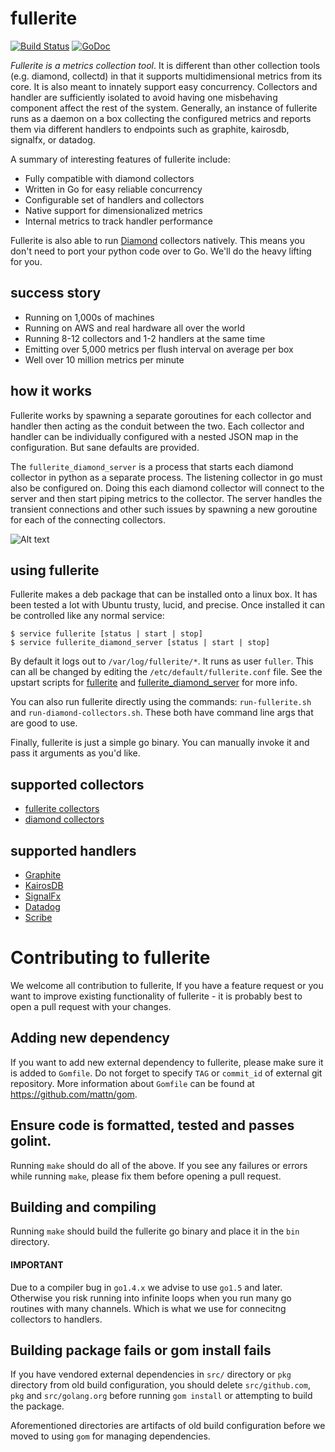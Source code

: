 # fullerite

[![Build Status](https://travis-ci.org/Yelp/fullerite.svg?branch=master)](https://travis-ci.org/Yelp/fullerite)
[![GoDoc](https://godoc.org/github.com/Yelp/fullerite?status.png)](https://godoc.org/github.com/Yelp/fullerite)

*Fullerite is a metrics collection tool*. It is different than other collection tools (e.g. diamond, collectd) in that it supports multidimensional metrics from its core. It is also meant to innately support easy concurrency. Collectors and handler are sufficiently isolated to avoid having one misbehaving component affect the rest of the system. Generally, an instance of fullerite runs as a daemon on a box collecting the configured metrics and reports them via different handlers to endpoints such as graphite, kairosdb, signalfx, or datadog. 

A summary of interesting features of fullerite include:
 * Fully compatible with diamond collectors
 * Written in Go for easy reliable concurrency
 * Configurable set of handlers and collectors
 * Native support for dimensionalized metrics
 * Internal metrics to track handler performance

Fullerite is also able to run [Diamond](https://github.com/python-diamond/Diamond) collectors natively. This means you don't need to port your python code over to Go. We'll do the heavy lifting for you.

## success story
  * Running on 1,000s of machines
  * Running on AWS and real hardware all over the world
  * Running 8-12 collectors and 1-2 handlers at the same time
  * Emitting over 5,000 metrics per flush interval on average per box
  * Well over 10 million metrics per minute

## how it works
Fullerite works by spawning a separate goroutines for each collector and handler then acting as the conduit between the two. Each collector and handler can be individually configured with a nested JSON map in the configuration. But sane defaults are provided. 

The `fullerite_diamond_server` is a process that starts each diamond collector in python as a separate process. The listening collector in go must also be configured on. Doing this each diamond collector will connect to the server and then start piping metrics to the collector. The server handles the transient connections and other such issues by spawning a new goroutine for each of the connecting collectors. 

![Alt text](/fullerite_arch.jpg?raw=true "Optional Title")

## using fullerite
Fullerite makes a deb package that can be installed onto a linux box. It has been tested a lot with Ubuntu trusty, lucid, and precise. Once installed it can be controlled like any normal service:

    $ service fullerite [status | start | stop]
    $ service fullerite_diamond_server [status | start | stop]

By default it logs out to `/var/log/fullerite/*`. It runs as user `fuller`. This can all be changed by editing the `/etc/default/fullerite.conf` file. See the upstart scripts for [fullerite](deb/etc/init/fullerite) and [fullerite_diamond_server](deb/etc/init/fullerite_diamond_server) for more info. 

You can also run fullerite directly using the commands: `run-fullerite.sh` and `run-diamond-collectors.sh`. These both have command line args that are good to use. 

Finally, fullerite is just a simple go binary. You can manually invoke it and pass it arguments as you'd like. 

## supported collectors
 * [fullerite collectors](src/fullerite/collector)
 * [diamond collectors](src/diamond/collectors)

## supported handlers
 * [Graphite](http://graphite.wikidot.com/)
 * [KairosDB](https://github.com/kairosdb/kairosdb)
 * [SignalFx](https://www.signalfx.com)
 * [Datadog](https://www.datadoghq.com)
 * [Scribe](https://github.com/facebookarchive/scribe)

# Contributing to fullerite

We welcome all contribution to fullerite, If you have a feature request or you want to improve
existing functionality of fullerite - it is probably best to open a pull request with your changes.

## Adding new dependency

If you want to add new external dependency to fullerite, please make sure it is added to `Gomfile`.
Do not forget to specify `TAG` or `commit_id` of external git repository.  More information about
`Gomfile` can be found at https://github.com/mattn/gom.

## Ensure code is formatted, tested and passes golint.

Running `make` should do all of the above. If you see any failures or errors while running `make`,
please fix them before opening a pull request.

## Building and compiling

Running `make` should build the fullerite go binary and place it in the `bin` directory.

#### IMPORTANT
Due to a compiler bug in `go1.4.x` we advise to use `go1.5` and later. Otherwise you risk
running into infinite loops when you run many go routines with many channels. Which is what we use
for connecitng collectors to handlers.

## Building package fails or gom install fails

If you have vendored external dependencies in `src/` directory or `pkg` directory from old build configuration, you should
delete `src/github.com`, `pkg` and `src/golang.org` before running `gom install` or attempting to build the package.

Aforementioned directories are artifacts of old build configuration before we moved to using `gom` for managing dependencies.
